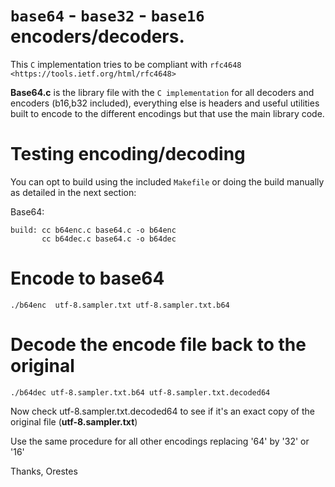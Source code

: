 # ``base64`` - ``base32`` - ``base16`` encoders/decoders.

This ``C`` implementation tries to be compliant with ``rfc4648 <https://tools.ietf.org/html/rfc4648>``

**Base64.c** is the library file with the ``C implementation`` for all decoders and encoders (b16,b32 included), everything else is headers and useful utilities built to encode to the different
encodings but that use the main library code.


# Testing encoding/decoding

You can opt to build using the included ``Makefile`` or doing the build manually as detailed in the next section:

Base64:

    build: cc b64enc.c base64.c -o b64enc
           cc b64dec.c base64.c -o b64dec


# Encode to base64

    ./b64enc  utf-8.sampler.txt utf-8.sampler.txt.b64

# Decode the encode file back to the original

    ./b64dec utf-8.sampler.txt.b64 utf-8.sampler.txt.decoded64


Now check utf-8.sampler.txt.decoded64 to see if it's an exact copy of the original
file (**utf-8.sampler.txt**)


Use the same  procedure for all other encodings replacing '64' by '32' or '16'


Thanks,
Orestes

